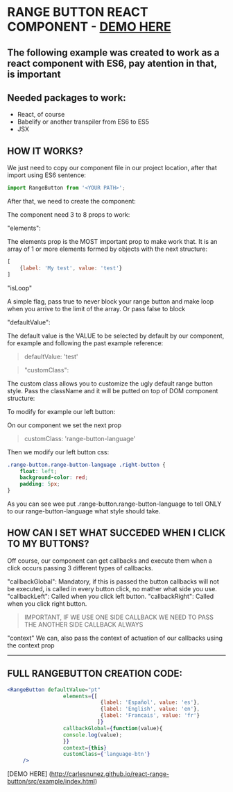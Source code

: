 
# RANGE BUTTON REACT COMPONENT - [DEMO HERE](http://carlesnunez.github.io/react-range-button/src/example/index.html)

The following example was created to work as a react component with ES6, pay atention in that, is important
---
## Needed packages to work:
 
 * React, of course
 * Babelify or another transpiler from ES6 to ES5 
 * JSX
 
## HOW IT WORKS?
We just need to copy our component file in our project location, after that import using ES6 sentence:

```javascript
import RangeButton from '<YOUR PATH>';
```
After that, we need to create the component:

The component need  3 to 8 props to work:

"elements":

The elements prop is the MOST important prop to make work that. It is an array of 1 or more elements formed by objects with the next structure:
```javascript
[
    {label: 'My test', value: 'test'}
]
```
"isLoop"

A simple flag, pass true to never block your range button and make loop when you arrive to the limit of the array. Or pass false to block

"defaultValue":

The default value is the VALUE to be selected by default by our component, for example and following the past example reference:

>defaultValue: 'test'

>"customClass":

The custom class allows you to customize the ugly default range button style. Pass the className and it will be putted on top of DOM component structure:

To modify for example our left button:

On our component we set the next prop 
>customClass: 'range-button-language'

Then we modify our left button css:
```css
.range-button.range-button-language .right-button {
    float: left;
    background-color: red;
    padding: 5px;
}
```

As you can see wee put .range-button.range-button-language to tell ONLY to our range-button-language what style should take.


## HOW CAN I SET WHAT SUCCEDED WHEN I CLICK TO MY BUTTONS?

Off course, our component can get callbacks and execute them when a click occurs passing 3 different types of callbacks.

"callbackGlobal": Mandatory, if this is passed the button callbacks will not be executed, is called in every button click, no mather what side you use.
"callbackLeft": Called when you click left button.
"callbackRight": Called when you click right button.

>IMPORTANT, IF WE USE ONE SIDE CALLBACK WE NEED TO PASS THE ANOTHER SIDE CALLBACK ALWAYS

"context"
We can, also pass the context of actuation of our callbacks using the context prop

___

## FULL RANGEBUTTON CREATION CODE:
```jsx
<RangeButton defaultValue="pt"
                  elements={[
                              {label: 'Español', value: 'es'},
                              {label: 'English', value: 'en'},
                              {label: 'Francais', value: 'fr'}
                             ]}
                  callbackGlobal={function(value){
                  console.log(value);
                  }}
                  context={this}
                  customClass={'language-btn'}
     />
```
[DEMO HERE] (http://carlesnunez.github.io/react-range-button/src/example/index.html)
